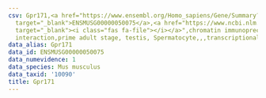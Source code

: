 ```yaml
---
csv: Gpr171,<a href="https://www.ensembl.org/Homo_sapiens/Gene/Summary?db=core;g=ENSMUSG00000050075"
  target="_blank">ENSMUSG00000050075</a>,<a href="https://www.ncbi.nlm.nih.gov/pubmed/25450459"
  target="_blank"><i class="fas fa-file"></i></a>",chromatin immunoprecipitation assay,direct
  interaction,prime adult stage, testis, Spermatocyte,,,transcriptional regulation,
data_alias: Gpr171
data_id: ENSMUSG00000050075
data_numevidence: 1
data_species: Mus musculus
data_taxid: '10090'
title: Gpr171
---
```

